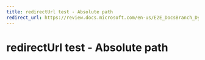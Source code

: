 ```yaml
---
title: redirectUrl test - Absolute path
redirect_url: https://review.docs.microsoft.com/en-us/E2E_DocsBranch_Dynamic/index?branch=mdBuiltContents
---
```



# redirectUrl test - Absolute path
 
